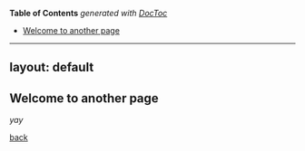 <!-- START doctoc generated TOC please keep comment here to allow auto update -->
<!-- DON'T EDIT THIS SECTION, INSTEAD RE-RUN doctoc TO UPDATE -->
**Table of Contents**  *generated with [DocToc](https://github.com/thlorenz/doctoc)*

- [Welcome to another page](#welcome-to-another-page)

<!-- END doctoc generated TOC please keep comment here to allow auto update -->

---
layout: default
---

## Welcome to another page

_yay_

[back](./)
